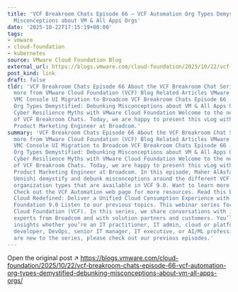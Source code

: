 ```yaml
---
title: 'VCF Breakroom Chats Episode 66 – VCF Automation Org Types Demystified: Debunking
  Misconceptions about VM & All Apps Orgs'
date: '2025-10-22T17:15:19+00:00'
tags:
- vmware
- cloud-foundation
- kubernetes
source: VMware Cloud Foundation Blog
external_url: https://blogs.vmware.com/cloud-foundation/2025/10/22/vcf-breakroom-chats-episode-66-vcf-automation-org-types-demystified-debunking-misconceptions-about-vm-all-apps-orgs/
post_kind: link
draft: false
tldr: 'VCF Breakroom Chats Episode 66 About the VCF Breakroom Chat Series Discover
  more from VMware Cloud Foundation (VCF) Blog Related Articles VMware Cloud on AWS:
  VMC Console UI Migration to Broadcom VCF Breakroom Chats Episode 66 - VCF Automation
  Org Types Demystified: Debunking Misconceptions about VM & All Apps Orgs Busting
  Cyber Resilience Myths with VMware Cloud Foundation Welcome to the next episode
  of VCF Breakroom Chats. Today, we are happy to present this vLog with Maher AlAsfar,
  Product Marketing Engineer at Broadcom.'
summary: 'VCF Breakroom Chats Episode 66 About the VCF Breakroom Chat Series Discover
  more from VMware Cloud Foundation (VCF) Blog Related Articles VMware Cloud on AWS:
  VMC Console UI Migration to Broadcom VCF Breakroom Chats Episode 66 - VCF Automation
  Org Types Demystified: Debunking Misconceptions about VM & All Apps Orgs Busting
  Cyber Resilience Myths with VMware Cloud Foundation Welcome to the next episode
  of VCF Breakroom Chats. Today, we are happy to present this vLog with Maher AlAsfar,
  Product Marketing Engineer at Broadcom. In this episode, Maher AlAsfar and Taka
  Uenishi demystify and debunk misconceptions around the different VCF Automation
  organization types that are available in VCF 9.0. Want to learn more about VCF Automation?
  Check out the VCF Automation web page for more resources. Read this blog post: Private
  Cloud Redefined: Deliver a Unified Cloud Consumption Experience with VMware Cloud
  Foundation 9.0 Listen to our previous topics. This webinar series focuses on VMware
  Cloud Foundation (VCF). In this series, we share conversations with industry-recognized
  experts from Broadcom and with solution partners and customers. You’ll gain relevant
  insights whether you’re an IT practitioner, IT admin, cloud or platform architect,
  developer, DevOps, senior IT manager, IT executive, or AI/ML professional. If you
  are new to the series, please check out our previous episodes.'
---
```

Open the original post ↗ https://blogs.vmware.com/cloud-foundation/2025/10/22/vcf-breakroom-chats-episode-66-vcf-automation-org-types-demystified-debunking-misconceptions-about-vm-all-apps-orgs/
